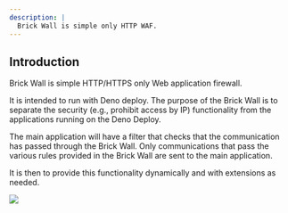 ```yaml
---
description: |
  Brick Wall is simple only HTTP WAF. 
---
```


## Introduction

Brick Wall is simple HTTP/HTTPS only Web application firewall.

It is intended to run with Deno deploy.
The purpose of the Brick Wall is to separate the security (e.g., prohibit access by IP) functionality from the applications running on the Deno Deploy.  

The main application will have a filter that checks that the communication has passed through the Brick Wall.
Only communications that pass the various rules provided in the Brick Wall are sent to the main application.

It is then to provide this functionality dynamically and with extensions as needed.

![](/Brick_wall_insroduction_001.png)
